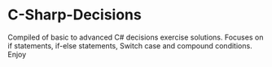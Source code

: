 # C-Sharp-Decisions
Compiled of basic to advanced C# decisions exercise solutions. Focuses on if statements, if-else statements, Switch case and compound conditions. Enjoy

